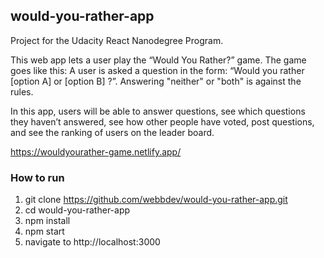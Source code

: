 ## would-you-rather-app

Project for the Udacity React Nanodegree Program. 

This web app lets a user play the “Would You Rather?” game. The game goes like this: A user is asked a question in the form: “Would you rather [option A] or [option B] ?”. Answering "neither" or "both" is against the rules.

In this app, users will be able to answer questions, see which questions they haven’t answered, see how other people have voted, post questions, and see the ranking of users on the leader board.

https://wouldyourather-game.netlify.app/

### How to run

1. git clone https://github.com/webbdev/would-you-rather-app.git
2. cd would-you-rather-app
3. npm install
4. npm start
5. navigate to http://localhost:3000
